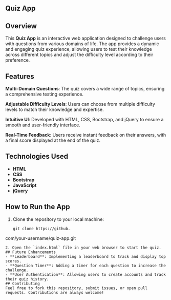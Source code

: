 ## Quiz App
## Overview
This **Quiz App** is an interactive web application designed to challenge users with questions from various domains of life. The app provides a dynamic and engaging quiz experience, allowing users to test their knowledge across different topics and adjust the difficulty level according to their preference.
## Features
**Multi-Domain Questions**: The quiz covers a wide range of topics, ensuring a comprehensive testing experience.

**Adjustable Difficulty Levels**: Users can choose from multiple difficulty levels to match their knowledge and expertise.

**Intuitive UI**: Developed with HTML, CSS, Bootstrap, and jQuery to ensure a smooth and user-friendly interface.

**Real-Time Feedback**: Users receive instant feedback on their answers, with a final score displayed at the end of the quiz.

## Technologies Used
- **HTML**
- **CSS**
- **Bootstrap**
- **JavaScript**
- **jQuery**
## How to Run the App
1. Clone the repository to your local machine:
   ```
   git clone https://github.
com/your-username/quiz-app.git
   ```
2. Open the `index.html` file in your web browser to start the quiz.
## Future Enhancements
- **Leaderboard**: Implementing a leaderboard to track and display top scores.
- **Question Timer**: Adding a timer for each question to increase the challenge.
- **User Authentication**: Allowing users to create accounts and track their quiz history.
## Contributing
Feel free to fork this repository, submit issues, or open pull requests. Contributions are always welcome!



